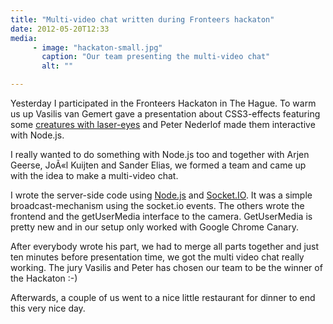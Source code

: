```yaml
---
title: "Multi-video chat written during Fronteers hackaton"
date: 2012-05-20T12:33
media:
     - image: "hackaton-small.jpg"
       caption: "Our team presenting the multi-video chat"
       alt: ""

---
```


Yesterday I participated in the Fronteers Hackaton in The Hague. To warm us up Vasilis van Gemert gave a presentation about CSS3-effects featuring some [creatures with laser-eyes](http://vimeo.com/42451941) and Peter Nederlof made them interactive with Node.js.

I really wanted to do something with Node.js too and together with Arjen Geerse, JoÃ«l Kuijten and Sander Elias, we formed a team and came up with the idea to make a multi-video chat.

I wrote the server-side code using [Node.js](http://nodejs.org/) and [Socket.IO](http://socket.io/). It was a simple broadcast-mechanism using the socket.io events. The others wrote the frontend and the getUserMedia interface to the camera. GetUserMedia is pretty new and in our setup only worked with Google Chrome Canary.

After everybody wrote his part, we had to merge all parts together and just ten minutes before presentation time, we got the multi video chat really working. The jury Vasilis and Peter has chosen our team to be the winner of the Hackaton :-)

Afterwards, a couple of us went to a nice little restaurant for dinner to end this very nice day.
